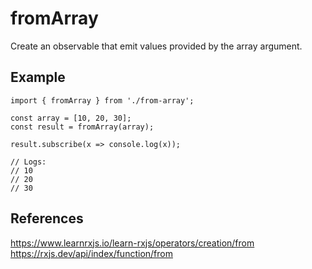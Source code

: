 # fromArray 

Create an observable that emit values provided by the array argument.

## Example

```
import { fromArray } from './from-array';

const array = [10, 20, 30];
const result = fromArray(array);

result.subscribe(x => console.log(x));

// Logs:
// 10
// 20
// 30
```

## References

https://www.learnrxjs.io/learn-rxjs/operators/creation/from
https://rxjs.dev/api/index/function/from
